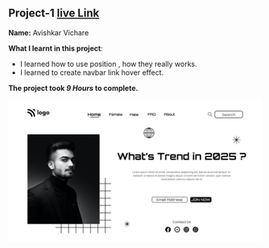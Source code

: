 ## Project-1  [live Link](https://streetstyledesign.netlify.app/)

**Name:** Avishkar Vichare

**What I learnt in this project**:

  - I learned how to use position , how they really works.
  - I learned to create navbar link hover effect.

**The project took ***9 Hours*** to complete.** 


![image](https://github.com/AvishkarVichare/project-1/blob/master/1.png)
